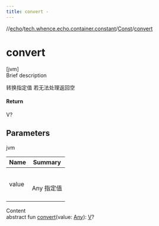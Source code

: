 ```yaml
---
title: convert -
---
```

//[echo](../../index.md)/[tech.whence.echo.container.constant](../index.md)/[Const](index.md)/[convert](convert.md)



# convert  
[jvm]  
Brief description  


转换指定值 若无法处理返回空



#### Return  


V?



## Parameters  
  
jvm  
  
|  Name|  Summary| 
|---|---|
| value| <br><br>Any 指定值<br><br>
  
  
Content  
abstract fun [convert](convert.md)(value: [Any](https://kotlinlang.org/api/latest/jvm/stdlib/kotlin/-any/index.html)): [V](index.md)?  



